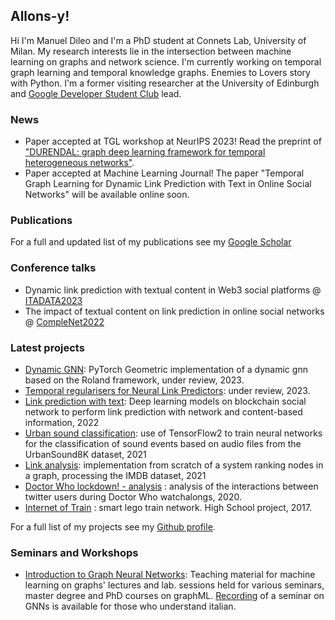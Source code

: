 ## Allons-y!

Hi I'm Manuel Dileo and I'm a PhD student at Connets Lab, University of Milan. My research interests lie in the intersection between machine learning on graphs and network science. I'm currently working on temporal graph learning and temporal knowledge graphs. Enemies to Lovers story with Python. I'm a former visiting researcher at the University of Edinburgh and [Google Developer Student Club](https://developers.google.com/community/dsc) lead.

### News
- Paper accepted at TGL workshop at NeurIPS 2023! Read the preprint of ["DURENDAL: graph deep learning framework for temporal heterogeneous networks"](https://arxiv.org/abs/2310.00336).
- Paper accepted at Machine Learning Journal! The paper "Temporal Graph Learning for Dynamic Link Prediction with Text in Online Social Networks" will be available online soon. 

### Publications
For a full and updated list of my publications see my [Google Scholar](https://scholar.google.com/citations?user=g6FUHEgAAAAJ&hl=it)

### Conference talks
- Dynamic link prediction with textual content in Web3 social platforms @ [ITADATA2023](https://www.itadata.it/)
- The impact of textual content on link prediction in online social networks @ [CompleNet2022](https://complenet.weebly.com/)

### Latest projects
- [Dynamic GNN](https://github.com/manuel-dileo/dynamic-gnn): PyTorch Geometric implementation of a dynamic gnn based on the Roland framework, under review, 2023.
- [Temporal regularisers for Neural Link Predictors](https://github.com/manuel-dileo/tkbc-reg/): under review, 2023.
- [Link prediction with text](https://github.com/manuel-dileo/link-prediction-with-text): Deep learning models on blockchain social network to perform link prediction with network and content-based information, 2022
- [Urban sound classification](https://github.com/manuel-dileo/urban-sound-classification): use of TensorFlow2 to train neural networks for the classification of sound events based on audio files from the UrbanSound8K dataset, 2021
- [Link analysis](https://github.com/manuel-dileo/link-analysis): implementation from scratch of a system ranking nodes in a graph, processing the IMDB dataset, 2021
- [Doctor Who lockdown! - analysis](https://manuel-dileo.github.io/dwlockdown-analysis/) : analysis of the interactions between twitter users during Doctor Who watchalongs, 2020.
- [Internet of Train](https://www.youtube.com/watch?v=kbr8-gY6WUQ) : smart lego train network. High School project, 2017.
<!-- - [Pokémon Data Science](https://manuel-dileo.github.io/pokemon-data-science/) : Exploratory analysis and ML algorithms in pokémon world, 2019. -->

For a full list of my projects see my [Github profile](https://github.com/manuel-dileo).

### Seminars and Workshops
- [Introduction to Graph Neural Networks](https://github.com/manuel-dileo/intro-gnn): Teaching material for machine learning on graphs' lectures and lab. sessions held for various seminars, master degree and PhD courses on graphML. [Recording](https://www.youtube.com/watch?v=lbUjLRt3CHU) of a seminar on GNNs is available for those who understand italian. 
